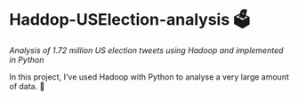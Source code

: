 # Haddop-USElection-analysis 🗳️
*Analysis of 1.72 million US election tweets using Hadoop and implemented in Python*

In this project, I've used Hadoop with Python to analyse a very large amount of data. 🐍
